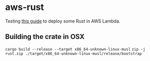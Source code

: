 # aws-rust

Testing [this guide](https://aws.amazon.com/es/blogs/opensource/rust-runtime-for-aws-lambda/) to deploy some Rust in AWS Lambda.

## Building the crate in OSX

`cargo build --release --target x86_64-unknown-linux-musl`
`zip -j rust.zip ./target/x86_64-unknown-linux-musl/release/bootstrap`

